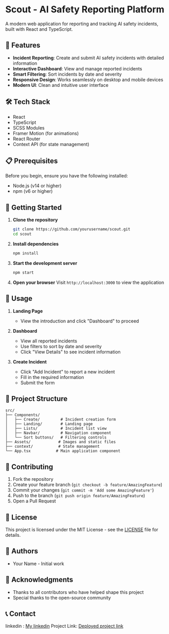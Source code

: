 # Scout - AI Safety Reporting Platform

A modern web application for reporting and tracking AI safety incidents, built with React and TypeScript.

## 🚀 Features

- **Incident Reporting**: Create and submit AI safety incidents with detailed information
- **Interactive Dashboard**: View and manage reported incidents
- **Smart Filtering**: Sort incidents by date and severity
- **Responsive Design**: Works seamlessly on desktop and mobile devices
- **Modern UI**: Clean and intuitive user interface

## 🛠️ Tech Stack

- React
- TypeScript
- SCSS Modules
- Framer Motion (for animations)
- React Router
- Context API (for state management)

## 📋 Prerequisites

Before you begin, ensure you have the following installed:
- Node.js (v14 or higher)
- npm (v6 or higher)

## 🚀 Getting Started

1. **Clone the repository**
   ```bash
   git clone https://github.com/yourusername/scout.git
   cd scout
   ```

2. **Install dependencies**
   ```bash
   npm install
   ```

3. **Start the development server**
   ```bash
   npm start
   ```

4. **Open your browser**
   Visit `http://localhost:3000` to view the application

## 📱 Usage

1. **Landing Page**
   - View the introduction and click "Dashboard" to proceed

2. **Dashboard**
   - View all reported incidents
   - Use filters to sort by date and severity
   - Click "View Details" to see incident information

3. **Create Incident**
   - Click "Add Incident" to report a new incident
   - Fill in the required information
   - Submit the form

## 🎨 Project Structure

```
src/
├── Components/
│   ├── Create/         # Incident creation form
│   ├── Landing/        # Landing page
│   ├── Lists/          # Incident list view
│   ├── Navbar/         # Navigation component
│   └── Sort buttons/   # Filtering controls
├── Assets/            # Images and static files
├── context/           # State management
└── App.tsx           # Main application component
```

## 🤝 Contributing

1. Fork the repository
2. Create your feature branch (`git checkout -b feature/AmazingFeature`)
3. Commit your changes (`git commit -m 'Add some AmazingFeature'`)
4. Push to the branch (`git push origin feature/AmazingFeature`)
5. Open a Pull Request

## 📝 License

This project is licensed under the MIT License - see the [LICENSE](LICENSE) file for details.

## 👥 Authors

- Your Name - Initial work

## 🙏 Acknowledgments

- Thanks to all contributors who have helped shape this project
- Special thanks to the open-source community

## 📞 Contact

linkedin : [My linkedin](https://www.linkedin.com/in/sagaradmane)
Project Link: [Deployed project link](https://ai-sparklehood.vercel.app/)
